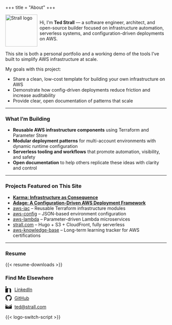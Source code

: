 +++
title = "About"
+++

<p style="display: flex; align-items: center; gap: 0.5em;">
  <img
    class="theme-switch-logo"
    src="/assets/logo/logo-512x512.png"
    data-light="/assets/logo/logo-512x512.png"
    data-dark="/assets/logo/logo-512x512-inverted.png"
    style="width: 100px;"
    alt="Strall logo">
  <span>Hi, I’m <b>Ted Strall</b> — a software engineer, architect, and open-source builder focused on infrastructure automation, serverless systems, and configuration-driven deployments on AWS.</span>
</p>

This site is both a personal portfolio and a working demo of the tools I’ve built to simplify AWS infrastructure at scale.

My goals with this project:

- Share a clean, low-cost template for building your own infrastructure on AWS
- Demonstrate how config-driven deployments reduce friction and increase auditability
- Provide clear, open documentation of patterns that scale

---

### What I’m Building

- **Reusable AWS infrastructure components** using Terraform and Parameter Store
- **Modular deployment patterns** for multi-account environments with dynamic runtime configuration
- **Serverless tooling and workflows** that promote automation, visibility, and safety
- **Open documentation** to help others replicate these ideas with clarity and control

---

### Projects Featured on This Site

- [**Karma: Infrastructure as Consequence**](https://github.com/usekarma/karma)
- [**Adage: A Configuration-Driven AWS Deployment Framework**](https://github.com/usekarma/adage)
- [aws-iac](https://github.com/usekarma/aws-iac) – Reusable Terraform infrastructure modules
- [aws-config](https://github.com/usekarma/aws-config) – JSON-based environment configuration
- [aws-lambda](https://github.com/usekarma/aws-lambda) – Parameter-driven Lambda microservices
- [strall.com](https://strall.com) – Hugo + S3 + CloudFront, fully serverless
- [aws-knowledge-base](https://github.com/tstrall/aws-knowledge-base) – Long-term learning tracker for AWS certifications

---

### Resume

{{< resume-downloads >}}

### Find Me Elsewhere

<ul style="list-style: none; padding-left: 0;">
  <!-- LinkedIn -->
  <li style="display: flex; align-items: center; gap: 0.6em; margin-bottom: 0.5em;">
    <svg xmlns="http://www.w3.org/2000/svg" width="20" height="20" fill="currentColor" viewBox="0 0 24 24">
      <path d="M4.98 3.5C4.98 4.88 3.88 6 2.5 6S0 4.88 0 3.5 1.12 1 2.5 1s2.48 1.12 2.48 2.5zM0 8h5v16H0V8zm7.5 0h4.8v2.2h.1c.67-1.3 2.3-2.2 3.9-2.2 4.2 0 5 2.8 5 6.4V24h-5V14.5c0-2.3-.04-5.2-3.17-5.2-3.17 0-3.65 2.5-3.65 5.1V24h-5V8z"/>
    </svg>
    <a href="https://www.linkedin.com/in/tedstrall/" target="_blank" rel="noopener">LinkedIn</a>
  </li>

  <!-- GitHub -->
  <li style="display: flex; align-items: center; gap: 0.6em; margin-bottom: 0.5em;">
    <svg xmlns="http://www.w3.org/2000/svg" width="20" height="20" fill="currentColor" viewBox="0 0 24 24">
      <path d="M12 .5C5.73.5.5 5.73.5 12.02c0 5.1 3.29 9.42 7.86 10.96.58.1.79-.25.79-.56 0-.28-.01-1.01-.02-1.99-3.2.69-3.88-1.55-3.88-1.55-.53-1.34-1.29-1.7-1.29-1.7-1.06-.72.08-.71.08-.71 1.17.08 1.78 1.2 1.78 1.2 1.04 1.77 2.72 1.26 3.38.97.11-.75.41-1.26.75-1.55-2.56-.29-5.26-1.28-5.26-5.72 0-1.26.45-2.29 1.2-3.1-.12-.29-.52-1.47.11-3.07 0 0 .97-.31 3.18 1.18a11.01 11.01 0 0 1 5.8 0C18.05 4.82 19 5.13 19 5.13c.63 1.6.23 2.78.12 3.07.75.81 1.19 1.84 1.19 3.1 0 4.45-2.7 5.42-5.28 5.7.42.36.8 1.09.8 2.2 0 1.58-.01 2.86-.01 3.24 0 .31.2.67.8.56A10.52 10.52 0 0 0 23.5 12c0-6.29-5.23-11.5-11.5-11.5z"/>
    </svg>
    <a href="https://github.com/usekarma" target="_blank" rel="noopener">GitHub</a>
  </li>

  <!-- Email -->
  <li style="display: flex; align-items: center; gap: 0.6em;">
    <svg xmlns="http://www.w3.org/2000/svg" width="20" height="20" fill="currentColor" viewBox="0 0 24 24">
      <path d="M12 13.065L0 6V4l12 7.065L24 4v2l-12 7.065zM0 8v12h24V8l-12 7.065L0 8z"/>
    </svg>
    <a href="mailto:ted@strall.com">ted@strall.com</a>
  </li>
</ul>

{{< logo-switch-script >}}
